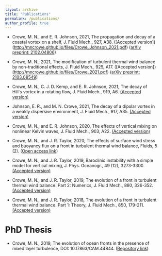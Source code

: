 ```yaml
---
layout: archive
title: "Publications"
permalink: /publications/
author_profile: true
---
```

<!-- 
[link example](http://mncrowe.github.io/files/test.pdf)

{% if author.googlescholar %}
  You can also find my articles on <u><a href="{{author.googlescholar}}">my Google Scholar profile</a>.</u>
{% endif %}

{% include base_path %}

{% for post in site.publications reversed %}
  {% include archive-single.html %}
{% endfor %}
-->

* Crowe, M. N., and E. R. Johnson, 2021, The  propagation and decay of a coastal vortex on a shelf, J. Fluid Mech., 927, A38. ([Accepted version])(http://mncrowe.github.io/files/Crowe_Johnson_2021.pdf) ([arXiv preprint: 2102.04806](https://arxiv.org/abs/2102.04806))

* Crowe, M. N., 2021, The modification of turbulent thermal wind balance by non-traditional effects, J. Fluid Mech., 925, A17. ([Accepted version])(http://mncrowe.github.io/files/Crowe_2021.pdf) ([arXiv preprint: 2103.08549](https://arxiv.org/abs/2103.08549))

* Crowe, M. N., C. J. D. Kemp, and E. R. Johnson, 2021, The decay of Hill's vortex in a rotating flow, J. Fluid Mech., 919, A6. [(Accepted version)](http://mncrowe.github.io/files/Crowe_et_al_2021.pdf)

* Johnson, E. R., and M. N. Crowe, 2021, The decay of a dipolar vortex in a weakly dispersive environment, J. Fluid Mech., 917, A35. [(Accepted version)](http://mncrowe.github.io/files/Johnson_Crowe_2021.pdf)

* Crowe, M. N., and E. R. Johnson, 2020, The effects of vertical mixing on nonlinear Kelvin waves, J. Fluid Mech., 903, A22. [(Accepted version)](http://mncrowe.github.io/files/Crowe_Johnson_2020.pdf)

* Crowe, M. N., and J. R. Taylor, 2020, The effects of surface wind stress and buoyancy flux on a front in turbulent thermal wind balance, Fluids, 5 (2). ([Open access link](https://www.mdpi.com/2311-5521/5/2/87))

* Crowe, M. N., and J. R. Taylor, 2019, Baroclinic instability with a simple model for vertical mixing, J. Phys. Oceanogr., 49 (12), 3273-3300. [(Accepted version)](http://mncrowe.github.io/files/Crowe_Taylor_2019b.pdf)

* Crowe, M. N., and J. R. Taylor, 2019, The evolution of a front in turbulent thermal wind balance. Part 2: Numerics, J. Fluid Mech., 880, 326-352. [(Accepted version)](http://mncrowe.github.io/files/Crowe_Taylor_2019a.pdf)

* Crowe, M. N., and J. R. Taylor, 2018, The evolution of a front in turbulent thermal wind balance. Part 1: Theory, J. Fluid Mech., 850, 179-211. [(Accepted version)](http://mncrowe.github.io/files/Crowe_Taylor_2018.pdf)

# PhD Thesis

* Crowe, M. N., 2019, The evolution of ocean fronts in the presence of mixed layer turbulence, DOI: 10.17863/CAM.44844. ([Repository link](https://www.repository.cam.ac.uk/handle/1810/297791))
